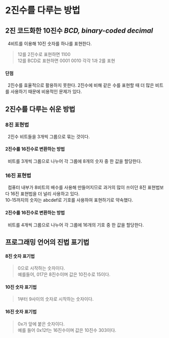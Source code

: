# 2진수를 다루는 방법

## 2진 코드화한 10진수 *BCD, binary-coded decimal*
&nbsp; 4비트를 이용해 10진 숫자를 하나를 표현한다.

> 12를 2진수로 표현하면 1100  
> 12를 BCD로 표현하면 0001 0010 각각 1과 2를 표현

#### 단점
&nbsp; 2진수를 효율적으로 활용하지 못한다.
2진수에 비해 같은 수를 표현할 때 더 많은 비트를 사용하기 때문에 비용적인 문제가 있다.

## 2진수를 다루는 쉬운 방법
### 8진 표현법
&nbsp; 2진수 비트들을 3개씩 그룹으로 묶는 것이다.

#### 2진수를 16진수로 변환하는 방법
&nbsp; 비트를 3개씩 그룹으로 나누어 각 그룹에 8개의 숫자 중 한 값을 할당한다.

### 16진 표현법
&nbsp; 컴퓨터 내부가 8비트의 배수를 사용해 만들어지므로 과거의 많이 쓰이던 8진 표현법보다 16진 표현법을 더 널리 사용하고 있다.  
10-15까지의 숫자는 abcdef로 기호를 사용하여 표현하기로 약속했다.

#### 2진수를 16진수로 변환하는 방법
&nbsp; 비트를 4개씩 그룹으로 나누어 각 그룹에 16개의 기호 중 한 값을 할당한다.

## 프로그래밍 언어의 진법 표기법
#### 8진 숫자 표기법
> 0으로 시작하는 숫자이다.  
> 예를들어, 017은 8진수이며 값은 10진수로 15이다.

#### 10진 숫자 표기법
> 1부터 9사이의 숫자로 시작하는 숫자이다.

#### 16진 숫자 표기법
> 0x가 앞에 붙은 숫자이다.  
> 예를 들어 0x12f는 16진수이며 값은 10진수 303이다.
